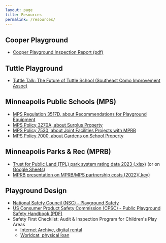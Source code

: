 ```yaml
---
layout: page
title: Resources
permalink: /resources/
---
```


## Cooper Playground

- [Cooper Playground Inspection Report (pdf)](/assets/documents/Cooper-Playground-Inspection-Report-2023.pdf)

## Tuttle Playground

- [Tuttle Talk: The Future of Tuttle School (Southeast Como Improvement Assoc)](https://secomo.org/future-of-tuttle/)

## Minneapolis Public Schools (MPS)

- [MPS Regulation 3517D, about Recommendations for Playground Equipment](https://mps.municipalcodeonline.com/book?type=policies#name=Regulation_3517D:_Recommendations_Regarding_Playground_Equipment)
- [MPS Policy 3270A, about Surplus Property](https://mps.municipalcodeonline.com/book?type=policies#name=Regulation_3270A:_Disposition_Of_Surplus_Property)
- [MPS Policy 7530, about Joint Facilities Projects with MPRB](https://mps.municipalcodeonline.com/book?type=policies#name=Relations_With_Other_Governmental_Bodies_(7500-7599))
- [MPS Policy 7000, about Gardens on School Property](https://mps.municipalcodeonline.com/book?type=policies#name=Policy_7000:_Gardens_On_School_Property)

## Minneapolis Parks & Rec (MPRB)

- [Trust for Public Land (TPL) park system rating data 2023 (.xlsx)](/assets/documents/Amenities_Facilities_WEB_DATA_TABLES_City_Park_Facts_2023.xlsx) (or on [Google Sheets](https://docs.google.com/spreadsheets/d/1BsGcqmmsgYe74o9AdjuJ8YiEbez2R0jj/edit#gid=1849247997))
- [MPRB presentation on MPRB/MPS partnership costs (2022)(.key)](/assets/documents/MPS_MPRB-Facilities-Updated-2.key)

## Playground Design

- [National Safety Council (NSC) - Playground Safety](https://www.nsc.org/community-safety/safety-topics/child-safety/playground-safety)
- [US Consumer Product Safety Commission (CPSC) - Public Playground Safety Handbook (PDF)](/assets/documents/US-CPSC-Public-Playground-Safety-Handbook-2015.pdf)
- Safety First Checklist: Audit & Inspection Program for Children's Play Areas
    - [Internet Archive, digital rental](https://archive.org/details/safetyfirstcheck0000mcin/page/n3/mode/2up)
    - [Worldcat, physical loan](https://www.worldcat.org/title/Safety-first-checklist-:-the-site-inspection-system-for-play-equipment/oclc/21484327)
